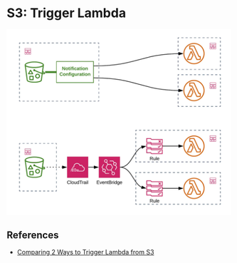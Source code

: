 # S3: Trigger Lambda

![S3 Trigger Lambda](./images/s3-trigger-lambda.png)

## References

- [Comparing 2 Ways to Trigger Lambda from S3](https://eoins.medium.com/comparing-two-ways-to-trigger-lambda-from-s3-b5da8cfe1aee)

